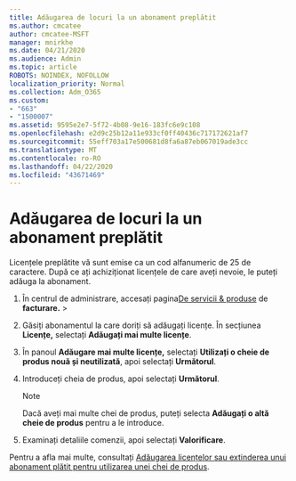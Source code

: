 ```yaml
---
title: Adăugarea de locuri la un abonament preplătit
ms.author: cmcatee
author: cmcatee-MSFT
manager: mnirkhe
ms.date: 04/21/2020
ms.audience: Admin
ms.topic: article
ROBOTS: NOINDEX, NOFOLLOW
localization_priority: Normal
ms.collection: Adm_O365
ms.custom:
- "663"
- "1500007"
ms.assetid: 9595e2e7-5f72-4b08-9e16-183fc6e9c108
ms.openlocfilehash: e2d9c25b12a11e933cf0ff40436c717172621af7
ms.sourcegitcommit: 55eff703a17e500681d8fa6a87eb067019ade3cc
ms.translationtype: MT
ms.contentlocale: ro-RO
ms.lasthandoff: 04/22/2020
ms.locfileid: "43671469"
---
```

# <a name="add-seats-to-a-prepaid-subscription"></a>Adăugarea de locuri la un abonament preplătit

Licențele preplătite vă sunt emise ca un cod alfanumeric de 25 de caractere. După ce ați achiziționat licențele de care aveți nevoie, le puteți adăuga la abonament. 

1. În centrul de administrare, accesați pagina[De servicii & produse](https://go.microsoft.com/fwlink/p/?linkid=842054) de **facturare.** > 

2. Găsiți abonamentul la care doriți să adăugați licențe. În secțiunea **Licențe,** selectați **Adăugați mai multe licențe**.

3. În panoul **Adăugare mai multe licențe,** selectați **Utilizați o cheie de produs nouă și neutilizată**, apoi selectați **Următorul**.

4. Introduceți cheia de produs, apoi selectați **Următorul**.

    > [!NOTE]
    > Dacă aveți mai multe chei de produs, puteți selecta **Adăugați o altă cheie de produs** pentru a le introduce.

5. Examinați detaliile comenzii, apoi selectați **Valorificare**.

Pentru a afla mai multe, consultați [Adăugarea licențelor sau extinderea unui abonament plătit pentru utilizarea unei chei de produs](https://docs.microsoft.com/office365/admin/misc/add-licenses-using-product-key).